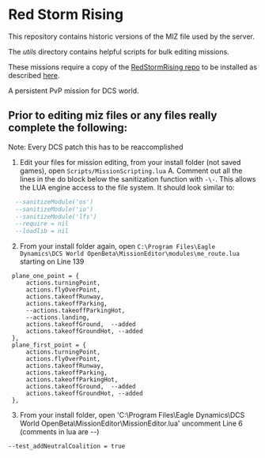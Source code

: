 # Red Storm Rising
This repository contains historic versions of the MIZ file used by the server.

The _utils_ directory contains helpful scripts for bulk editing missions.

These missions require a copy of the [RedStormRising repo](https://github.com/ModernColdWar/RedStormRising) to be installed as described [here](https://github.com/ModernColdWar/RedStormRising/blob/master/README.md).

A persistent PvP mission for DCS world.

## Prior to editing miz files or any files really complete the following:

Note: Every DCS patch this has to be reaccomplished

 1. Edit your files for mission editing, from your install folder (not saved games), open `Scripts/MissionScripting.lua`
 	A. Comment out all the lines in the do block below the sanitization function with `-\-`.  This allows the LUA engine access to 		the file system. It should look similar to:
```lua
  --sanitizeModule('os')
  --sanitizeModule('io')
  --sanitizeModule('lfs')
  --require = nil
  --loadlib = nil
``` 
 2. From your install folder again, open `C:\Program Files\Eagle Dynamics\DCS World OpenBeta\MissionEditor\modules\me_route.lua` starting on Line 139
	
   ```   
	plane_one_point = {
		actions.turningPoint, 
		actions.flyOverPoint,
		actions.takeoffRunway, 
		actions.takeoffParking,
		--actions.takeoffParkingHot, 
		--actions.landing,
		actions.takeoffGround,	--added 
		actions.takeoffGroundHot, --added
	},
	plane_first_point = {
		actions.turningPoint,
		actions.flyOverPoint,
		actions.takeoffRunway, 
		actions.takeoffParking, 
		actions.takeoffParkingHot, 
		actions.takeoffGround,	--added 
		actions.takeoffGroundHot, --added
	},
 ```
    

3. From your install folder, open 'C:\Program Files\Eagle Dynamics\DCS World OpenBeta\MissionEditor\MissionEditor.lua' uncomment Line 6 (comments in lua are --)
	
```
--test_addNeutralCoalition = true
```


	
